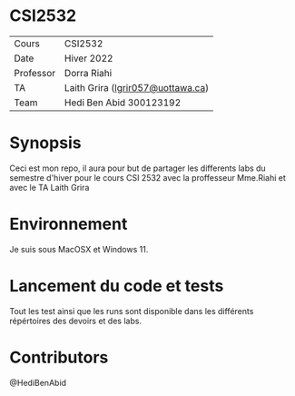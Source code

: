 # CSI2532

|  |  |
| --- | --- |
| Cours | CSI2532 |
| Date | Hiver 2022 |
| Professor | Dorra Riahi |
| TA | Laith Grira (lgrir057@uottawa.ca) |
| Team | Hedi Ben Abid 300123192 |





# Synopsis 
Ceci est mon repo, il aura pour but de partager les differents labs du semestre d'hiver pour le cours CSI 2532
avec la proffesseur Mme.Riahi et avec le TA Laith Grira 

# Environnement

Je suis sous MacOSX et Windows 11.


# Lancement du code et tests
Tout les test ainsi que les runs sont disponible dans les différents répértoires des devoirs et des labs.

# Contributors
@HediBenAbid
